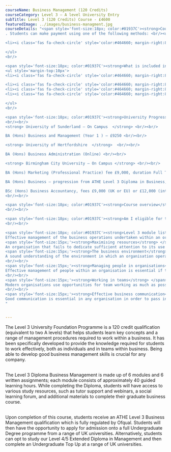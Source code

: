 ```yaml
---
courseName: Business Management (120 Credits)
courseCategory: Level 3 – A level University Entry
subTitle: Level 3 (120 Credits) Course - £4600
featuredImage: ../images/business-managment.jpg
courseDetails: "<span style='font-size:18px; color:#01937C'><strong>Course Fees</strong></span><br/><br/> The fee for enrolling onto the level 3 course is £4600
. Students can make payment using one of the following methods: <br/><ul style='margin-top:10px'>

<li><i class='fas fa-check-circle' style='color:#464660; margin-right:8px'></i>  Bank transfer</li>

</ul> 
<br/>

<span style='font-size:18px; color:#01937C'><strong>What is included in the cost of my course?</strong></span>
<ul style='margin-top:10px'>
<li><i class='fas fa-check-circle' style='color:#464660; margin-right:8px'></i>  All course material, including online modules and written assignments </li>

<li><i class='fas fa-check-circle' style='color:#464660; margin-right:8px'></i>  Dedicated student support</li>
<li><i class='fas fa-check-circle' style='color:#464660; margin-right:8px'></i>  Access to an online social learning forum</li>
<li><i class='fas fa-check-circle' style='color:#464660; margin-right:8px'></i>  Assignment marking and feedback</li>

</ul> 
<br/>

<span style='font-size:18px; color:#01937C'><strong>University Progression</strong></span><br/><br/> On completion of this course students will have the opportunity to apply for admission onto a full BA Degree programme from a range of UK universities. Alternatively students can opt to study our Level 4/5 Extended Diploma in Management and then go on to complete a BA Top Up at a range of UK universities.
<br/><br/>
<strong> University of Sunderland – On Campus  </strong> <br/><br/>

BA (Hons) Business and Management (Year 1 ) – £9250 <br/><br/>

<strong> University of Hertfordshire  </strong>  <br/><br/>

BA (Hons) Business Administration (Online) <br/><br/>

<strong> Birmingham City University – On Campus </strong> <br/><br/>

BA (Hons) Marketing (Professional Practice) fee £9,000, duration Full Time 3 years <br/><br/>

BA (Hons) Business – progression from ATHE Level 3 Diploma in Business, fees £9,000 (UK or EU) or £12,000 (international), duration Full time 3 years / Sandwich 4 years <br/><br/>

BSc (Hons) Business Accountancy, fees £9,000 (UK or EU) or £12,000 (international), duration Full time 3 years / Sandwich 4 years
<br/><br/>

<span style='font-size:18px; color:#01937C'><strong>Course overview</strong></span><br/><br/> The level 3 course is made up of 6 modules and 6 written assignments. Each module consists of 40 guided learning hours of material with an additional 30-50 hours worth of optional materials that comprise of recommended exercises, recommended readings, Internet resources, and self-testing exercises.
<br/><br/>

<span style='font-size:18px; color:#01937C'><strong>Am I eligible for this progamm?</strong></span><br/><br/> This course is most suited to individuals who are at least 16 years old, have a high school education and wish to progress onto a degree at university, or the Undergraduate Level 4/5 Extended Diploma in Management with Richmond College.
<br/><br/> 

<span style='font-size:18px; color:#01937C'><strong>Level 3 module listing</strong></span><br/><br/> <span style='font-size:15px;'><strong>Managing business operations</strong></span> <br/><br/>
Effective management of the business operations undertaken within an organisation is the key to its overall success. No organisation will be able to achieve its objectives without effective management of its operations. This module is divided into six sections, each of which deals with one aspect of the management of business operations.<br/><br/>
<span style='font-size:15px;'><strong>Maximising resources</strong> </span> <br/><br/>
An organisation that fails to dedicate sufficient attention to its use of resources will prove to be unprofitable over time. By being observant and prudent, any organisation can achieve significant gains from the management of its resources.<br/><br/>
<span style='font-size:15px;'><strong>The business environment</strong> </span><br/><br/>
A sound understanding of the environment in which an organisation operates is a valuable asset in management. In order to make effective decisions, it is important for managers to be aware of the factors that influence the environment and the benefits which can be achieved from using the nature of the environment to good effect. Without such knowledge, it is easy to misjudge the consequence of any actions taken.
<br/><br/>
<span style='font-size:15px;'><strong>Managing people in organisations</strong> </span><br/><br/>
Effective management of people within an organisation is essential if the objectives of the organisation are to be achieved. People represent the single most important resource of the organisation and their needs must be understood and respected.
<br/><br/>
<span style='font-size:15px;'><strong>Working in teams</strong> </span><br/><br/>
Modern organisations use opportunities for team working as much as possible as this is an effective and proven method for getting the best performance from members of the workforce. Teams may be involved in all activities of an organisation – from production right through to financial decision making. This module looks at the role played by teams within organisations and how the human element interacts.
<br/><br/>
<span style='font-size:15px;'><strong>Effective business communication</strong> </span><br/><br/>
Good communication is essential in any organisation in order to pass information from one person to another. This module explains the need for effective communication and demonstrates how this can be achieved within a work environment.
"


---
```

The Level 3 University Foundation Programme is a 120 credit qualification (equivalent to two A levels) that helps students learn key concepts and a range of management procedures required to work within a business. It has been specifically developed to provide the knowledge required for students to work effectively, both as individuals and in teams within business. Being able to develop good business management skills is crucial for any company.<br/><br/>

The Level 3 Diploma Business Management is made up of 6 modules and 6 written assignments; each module consists of approximately 40 guided learning hours. While completing the Diploma, students will have access to various study resources, such as tutor support and webinars, a social learning forum, and additional materials to complete their graduate business course.<br/><br/>

Upon completion of this course, students receive an ATHE Level 3 Business Management qualification which is fully regulated by Ofqual. Students will then have the opportunity to apply for admission onto a full Undergraduate Degree programme from a range of UK universities. Alternatively, students can opt to study our Level 4/5 Extended Diploma in Management and then complete an Undergraduate Top Up at a range of UK universities.
